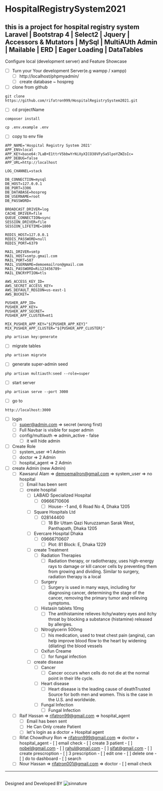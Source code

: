 # HospitalRegistrySystem2021
this is a project for hospital registry system  <br>
Laravel | Bootstrap 4 | Select2 | Jquery | Accessors & Mutators | MySql | MultiAUth Admin | Mailable | ERD | Eager Loading | DataTables
---
Configure local (development server) and Feature Showcase

- [ ] Turn your Your development Server(e.g wampp / xampp)
	- [ ] http://localhost/phpmyadmin/
	- [ ] create database ~ hospreg
- [ ] clone from github
```
git clone https://github.com/rifatron999/HospitalRegistrySystem2021.git
```
- [ ] cd projectName
```
composer install
```

```
cp .env.example .env
```
- [ ] copy to env file
```
APP_NAME='Hospital Registry System 2021'
APP_ENV=local
APP_KEY=base64:7LaB+E1ttrV5bbwYrNiXyXICO38VFySa5lpoYZWZoIc=
APP_DEBUG=false
APP_URL=http://localhost

LOG_CHANNEL=stack

DB_CONNECTION=mysql
DB_HOST=127.0.0.1
DB_PORT=3306
DB_DATABASE=hospreg
DB_USERNAME=root
DB_PASSWORD=

BROADCAST_DRIVER=log
CACHE_DRIVER=file
QUEUE_CONNECTION=sync
SESSION_DRIVER=file
SESSION_LIFETIME=1800

REDIS_HOST=127.0.0.1
REDIS_PASSWORD=null
REDIS_PORT=6379

MAIL_DRIVER=smtp
MAIL_HOST=smtp.gmail.com
MAIL_PORT=587
MAIL_USERNAME=demoemailron@gmail.com
MAIL_PASSWORD=Ri123456789~
MAIL_ENCRYPTION=tls

AWS_ACCESS_KEY_ID=
AWS_SECRET_ACCESS_KEY=
AWS_DEFAULT_REGION=us-east-1
AWS_BUCKET=

PUSHER_APP_ID=
PUSHER_APP_KEY=
PUSHER_APP_SECRET=
PUSHER_APP_CLUSTER=mt1

MIX_PUSHER_APP_KEY="${PUSHER_APP_KEY}"
MIX_PUSHER_APP_CLUSTER="${PUSHER_APP_CLUSTER}"
```

```
php artisan key:generate
```
- [ ] migrate tables
```
php artisan migrate
```
- [ ] generate super-admin seed
```
php artisan multiauth:seed --role=super
```
- [ ] start server
```
php artisan serve --port 3000
```
- [ ] go to 
```
http://localhost:3000
```
- [ ] login
	- [ ] super@admin.com => secret (wrong first)
	- [ ] Full Navbar is visible for super admin
	- [ ] config/multiauth => admin_active - false
		- [ ] it will hide admin
- [ ] Create Role
	- [ ] system_user =>1 Admin
	- [ ] doctor => 2 Admin
	- [ ] hospital_agent => 2 Admin
- [ ] create Admin (new Admin)
	- [ ] Kawsarul Alam => demoemailron@gmail.com => system_user => no hospital
		- [ ] Email has been sent
		- [ ] create hospital
			- [ ] LABAID Specialized Hospital 
				- [ ] 09666710606
					- [ ] House- -1 and, 6 Road No 4, Dhaka 1205
			- [ ] Square Hospitals Ltd
				- [ ] 028144400
					- [ ] 18 Bir Uttam Qazi Nuruzzaman Sarak West, Panthapath, Dhaka 1205
			- [ ] Evercare Hospital Dhaka
				- [ ] 09666710607
					- [ ] Plot: 81 Block: E, Dhaka 1229
			- [ ] create Treatment
				- [ ] Radiation Therapies
					- [ ] Radiation therapy, or radiotherapy, uses high-energy rays to damage or kill cancer cells by preventing them from growing and dividing. Similar to surgery, radiation therapy is a local
				- [ ] Surgery
					- [ ] Surgery is used in many ways, including for diagnosing cancer, determining the stage of the cancer, removing the primary tumor and relieving symptoms.
				- [ ] Histasin tablets 10mg
					- [ ] The antihistamine relieves itchy/watery eyes and itchy throat by blocking a substance (histamine) released by allergies.
				- [ ] Nitroglycerin 500mg
					- [ ] his medication, used to treat chest pain (angina), can help improve blood flow to the heart by widening (dilating) the blood vessels
				- [ ] Oxifun Creame
					- [ ] for fungal infection
			- [ ] create disease
				- [ ] Cancer
					- [ ] Cancer occurs when cells do not die at the normal point in their life cycle.
				- [ ] Heart disease
					- [ ] Heart disease is the leading cause of deathTrusted Source for both men and women. This is the case in the U.S. and worldwide.
				- [ ] Fungal Infection
					- [ ] Fungal Infection
	- [ ] Raif Hassan => rifatron99@gmail.com => hospital_agent
		- [ ] Email has been sent
		- [ ] He Can Only create Patient
		- [ ] let's login as a doctor + Hospital agent
	- [ ] Rifat Chowdhury Ron => rifatron999@gmail.com => doctor + hospital_agent 
			- [ ] email check
			- [ ] create 3 patient
				- [ ] nobel@gmail.com
				- [ ] rahul@gmail.com
				- [ ] sifat@gmail.com
			- [ ] create prescroption
				- [ ] 3 prescription
					- [ ] edit one 
					- [ ] delete one 
			- [ ] do to dashboard 
				- [ ] search
	- [ ] Nour Hassan => rifatron001@gmail.com => doctor
			- [ ] email check
---

<br>Designed and Developed BY 
![sinnature](https://user-images.githubusercontent.com/43786423/120041270-c4084300-c029-11eb-80b4-8be1374d6ac6.png)
